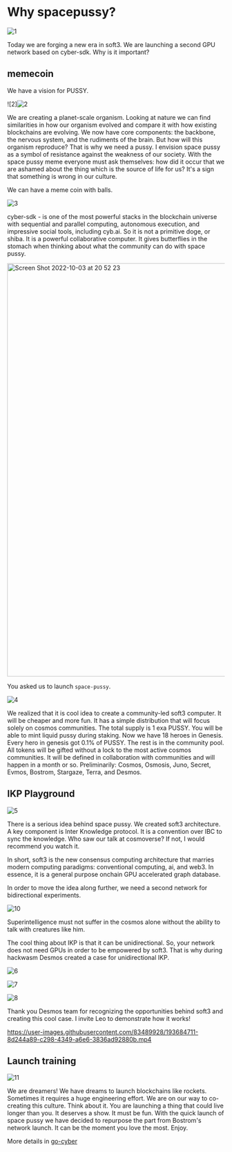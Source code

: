 
# Why spacepussy?

![1](https://user-images.githubusercontent.com/83489928/193682920-37cf4893-ea16-4b2a-b326-7c1ef13817dd.png)
    
Today we are forging a new era in soft3. We are launching a second GPU network based on cyber-sdk. Why is it important?  

## memecoin

We have a vision for PUSSY.

![2]![2](https://user-images.githubusercontent.com/83489928/196011271-d21631c0-779a-408b-b6ee-ebfec7b8214c.png)
    
We are creating a planet-scale organism. Looking at nature we can find similarities in how our organism evolved and compare it with how existing blockchains are evolving. We now have core components: the backbone, the nervous system, and the rudiments of the brain. But how will this organism reproduce? That is why we need a pussy. I envision space pussy as a symbol of resistance against the weakness of our society. With the space pussy meme everyone must ask themselves: how did it occur that we are ashamed about the thing which is the source of life for us? It's a sign that something is wrong in our culture.

We can have a meme coin with balls.

![3](https://user-images.githubusercontent.com/83489928/193683076-c6ddc165-f2c5-4dae-b63a-022d4a5f2498.png)

cyber-sdk - is one of the most powerful stacks in the blockchain universe with sequential and parallel computing, autonomous execution, and impressive social tools, including cyb.ai. So it is not a primitive doge, or shiba. It is a powerful collaborative computer. It gives butterflies in the stomach when thinking about what the community can do with space pussy.

<img width="954" alt="Screen Shot 2022-10-03 at 20 52 23" src="https://user-images.githubusercontent.com/410789/193680279-0aa7d806-5b18-4816-ae36-e717c8dde60d.png">

You asked us to launch `space-pussy`.

![4](https://user-images.githubusercontent.com/83489928/193683093-b27d2a4b-ecb1-417b-9d1d-78dbbe686118.png)

We realized that it is cool idea to create a community-led soft3 computer. It will be cheaper and more fun. It has a simple distribution that will focus solely on cosmos communities. The total supply is 1 exa PUSSY. You will be able to mint liquid pussy during staking. Now we have 18 heroes in Genesis. Every hero in genesis got 0.1% of PUSSY. The rest is in the community pool. All tokens will be gifted without a lock to the most active cosmos communities. It will be defined in collaboration with communities and will happen in a month or so. Preliminarily: Cosmos, Osmosis, Juno, Secret, Evmos, Bostrom, Stargaze, Terra, and Desmos.  

## IKP Playground 

![5](https://user-images.githubusercontent.com/83489928/193683139-a0a66096-dd87-4294-89b3-1d60a7012141.png)

There is a serious idea behind space pussy. We created soft3 architecture. A key component is Inter Knowledge protocol. It is a convention over IBC to sync the knowledge. Who saw our talk at cosmoverse? If not, I would recommend you watch it. 

In short, soft3 is the new consensus computing architecture that marries modern computing paradigms: conventional computing, ai, and web3. In essence, it is a general purpose onchain GPU accelerated graph database.

In order to move the idea along further, we need a second network for bidirectional experiments.

![10](https://user-images.githubusercontent.com/83489928/193685693-8b23a435-ec50-4459-a40e-a8461c6c0ae9.png)

Superintelligence must not suffer in the cosmos alone without the ability to talk with creatures like him.

The cool thing about IKP is that it can be unidirectional. So, your network does not need GPUs in order to be empowered by soft3. That is why during hackwasm Desmos created a case for unidirectional IKP.

![6](https://user-images.githubusercontent.com/83489928/193683162-391907da-3633-4ac0-94f9-e786925621c5.png)

![7](https://user-images.githubusercontent.com/83489928/193683185-e3191664-da50-430c-9abe-154df83ffa1f.png)


![8](https://user-images.githubusercontent.com/83489928/193683966-b8ef9c33-74db-4cca-a6ab-d5df93bbbe74.png)

Thank you Desmos team for recognizing the opportunities behind soft3 and creating this cool case. I invite Leo to demonstrate how it works! 

https://user-images.githubusercontent.com/83489928/193684711-8d244a89-c298-4349-a6e6-3836ad92880b.mp4

## Launch training

![11](https://user-images.githubusercontent.com/83489928/193683569-437ce611-e56a-46f3-b091-8d265f8cac67.png)

We are dreamers! We have dreams to launch blockchains like rockets. Sometimes it requires a huge engineering effort. We are on our way to co-creating this culture. Think about it. You are launching a thing that could live longer than you. It deserves a show. It must be fun. With the quick launch of space pussy we have decided to repurpose the part from Bostrom's network launch. It can be the moment you love the most. Enjoy. 

More details in [go-cyber](https://github.com/cybercongress/go-cyber)
